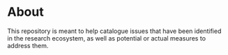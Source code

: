 # About

This repository is meant to help catalogue issues that have been identified in the research ecosystem, as well as potential or actual measures to address them.
